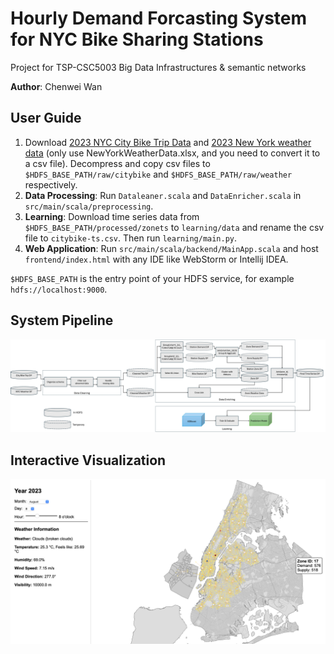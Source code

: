 # Hourly Demand Forcasting System for NYC Bike Sharing Stations

Project for TSP-CSC5003 Big Data Infrastructures & semantic networks

**Author**: Chenwei Wan

## User Guide

1. Download [2023 NYC City Bike Trip Data](https://s3.amazonaws.com/tripdata/index.html) and [2023 New York weather data](https://www.kaggle.com/datasets/heqiang01/hourly-weather-data-in-2023-in-usa) (only use NewYorkWeatherData.xlsx, and you need to convert it to a csv file). Decompress and copy csv files to `$HDFS_BASE_PATH/raw/citybike` and `$HDFS_BASE_PATH/raw/weather` respectively.
2. **Data Processing**: Run `Dataleaner.scala` and `DataEnricher.scala` in `src/main/scala/preprocessing`.
3. **Learning**: Download time series data from `$HDFS_BASE_PATH/processed/zonets` to `learning/data` and rename the csv file to `citybike-ts.csv`. Then run `learning/main.py`.
4. **Web Application**: Run `src/main/scala/backend/MainApp.scala` and host `frontend/index.html` with any IDE like WebStorm or Intellij IDEA.

`$HDFS_BASE_PATH` is the entry point of your HDFS service, for example `hdfs://localhost:9000`.


## System Pipeline

![](pipeline.png)

## Interactive Visualization

![](Interface.png)
